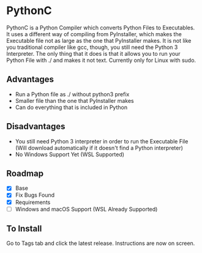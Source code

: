 # PythonC

PythonC is a Python Compiler which converts Python Files to Executables. It uses a different way of compiling from PyInstaller, which makes the Executable file not as large as the one that PyInstaller makes. It is not like you traditional compiler like gcc, though, you still need the Python 3 Interpreter. The only thing that it does is that it allows you to run your Python File with ./ and makes it not text. Currently only for Linux with sudo. 

## Advantages

- Run a Python file as ./ without python3 prefix
- Smaller file than the one that PyInstaller makes
- Can do everything that is included in Python

## Disadvantages

- You still need Python 3 interpreter in order to run the Executable File (Will download automatically if it doesn't find a Python interpreter)
- No Windows Support Yet (WSL Supported)

## Roadmap
- [x] Base
- [x] Fix Bugs Found
- [x] Requirements
- [ ] Windows and macOS Support (WSL Already Supported)

## To Install

Go to Tags tab and click the latest release. Instructions are now on screen. 
